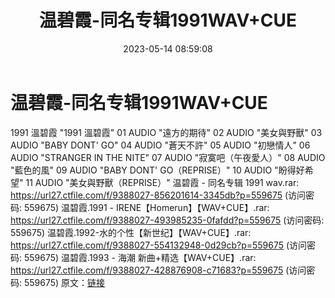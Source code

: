 ﻿---
title: 温碧霞-同名专辑1991WAV+CUE
date: 2023-05-14 08:59:08
categories: WAV车载音乐、镜像
tags: 华语中文
---
# 温碧霞-同名专辑1991WAV+CUE

1991 溫碧霞
"1991 溫碧霞"
01 AUDIO
"遠方的期待"
02 AUDIO
"美女與野獸"
03 AUDIO
"BABY DONT' GO"
04 AUDIO
"蒼天不許"
05 AUDIO
"初戀情人"
06 AUDIO
"STRANGER IN THE NITE"
07 AUDIO
"寂寞吧（午夜愛人）"
08 AUDIO
"藍色的風"
09 AUDIO
"BABY DONT' GO（REPRISE）"
10 AUDIO
"盼得好希望"
11 AUDIO
"美女與野獸（REPRISE）"
温碧霞 - 同名专辑 1991 wav.rar: https://url27.ctfile.com/f/9388027-856201614-3345db?p=559675
(访问密码: 559675)
温碧霞.1991 - IRENE【Homerun】【WAV+CUE】.rar: https://url27.ctfile.com/f/9388027-493985235-0fafdd?p=559675
(访问密码: 559675)
温碧霞.1992-水的个性【新世纪】【WAV+CUE】.rar: https://url27.ctfile.com/f/9388027-554132948-0d29cb?p=559675
(访问密码: 559675)
温碧霞.1993 - 海潮 新曲+精选【WAV+CUE】.rar: https://url27.ctfile.com/f/9388027-428876908-c71683?p=559675
(访问密码: 559675)
原文：[链接](https://blog.sina.com.cn/s/blog_1647c7e76010311vg.html)
